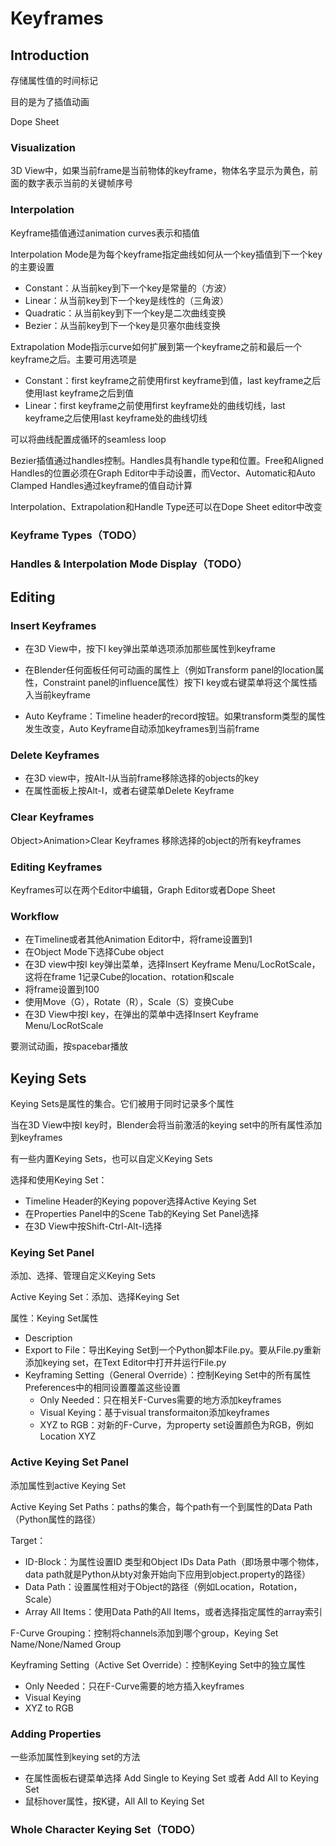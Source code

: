 # Keyframes

## Introduction

存储属性值的时间标记

目的是为了插值动画

Dope Sheet

### Visualization

3D View中，如果当前frame是当前物体的keyframe，物体名字显示为黄色，前面的数字表示当前的关键帧序号

### Interpolation

Keyframe插值通过animation curves表示和插值

Interpolation Mode是为每个keyframe指定曲线如何从一个key插值到下一个key的主要设置

- Constant：从当前key到下一个key是常量的（方波）
- Linear：从当前key到下一个key是线性的（三角波）
- Quadratic：从当前key到下一个key是二次曲线变换
- Bezier：从当前key到下一个key是贝塞尔曲线变换

Extrapolation Mode指示curve如何扩展到第一个keyframe之前和最后一个keyframe之后。主要可用选项是

- Constant：first keyframe之前使用first keyframe到值，last keyframe之后使用last keyframe之后到值
- Linear：first keyframe之前使用first keyframe处的曲线切线，last keyframe之后使用last keyframe处的曲线切线

可以将曲线配置成循环的seamless loop

Bezier插值通过handles控制。Handles具有handle type和位置。Free和Aligned Handles的位置必须在Graph Editor中手动设置，而Vector、Automatic和Auto Clamped Handles通过keyframe的值自动计算

Interpolation、Extrapolation和Handle Type还可以在Dope Sheet editor中改变

### Keyframe Types（TODO）

### Handles & Interpolation Mode Display（TODO）

## Editing

### Insert Keyframes

- 在3D View中，按下I key弹出菜单选项添加那些属性到keyframe
- 在Blender任何面板任何可动画的属性上（例如Transform panel的location属性，Constraint panel的influence属性）按下I key或右键菜单将这个属性插入当前keyframe

- Auto Keyframe：Timeline header的record按钮。如果transform类型的属性发生改变，Auto Keyframe自动添加keyframes到当前frame

### Delete Keyframes

- 在3D view中，按Alt-I从当前frame移除选择的objects的key
- 在属性面板上按Alt-I，或者右键菜单Delete Keyframe

### Clear Keyframes

Object>Animation>Clear Keyframes
移除选择的object的所有keyframes

### Editing Keyframes

Keyframes可以在两个Editor中编辑，Graph Editor或者Dope Sheet

### Workflow

- 在Timeline或者其他Animation Editor中，将frame设置到1
- 在Object Mode下选择Cube object
- 在3D view中按I key弹出菜单，选择Insert Keyframe Menu/LocRotScale，这将在frame 1记录Cube的location、rotation和scale
- 将frame设置到100
- 使用Move（G），Rotate（R），Scale（S）变换Cube
- 在3D View中按I key，在弹出的菜单中选择Insert Keyframe Menu/LocRotScale

要测试动画，按spacebar播放

## Keying Sets

Keying Sets是属性的集合。它们被用于同时记录多个属性

当在3D View中按I key时，Blender会将当前激活的keying set中的所有属性添加到keyframes

有一些内置Keying Sets，也可以自定义Keying Sets

选择和使用Keying Set：

- Timeline Header的Keying popover选择Active Keying Set
- 在Properties Panel中的Scene Tab的Keying Set Panel选择
- 在3D View中按Shift-Ctrl-Alt-I选择

### Keying Set Panel

添加、选择、管理自定义Keying Sets

Active Keying Set：添加、选择Keying Set

属性：Keying Set属性

- Description
- Export to File：导出Keying Set到一个Python脚本File.py。要从File.py重新添加keying set，在Text Editor中打开并运行File.py
- Keyframing Setting（General Override）：控制Keying Set中的所有属性Preferences中的相同设置覆盖这些设置
  - Only Needed：只在相关F-Curves需要的地方添加keyframes
  - Visual Keying：基于visual transformaiton添加keyframes
  - XYZ to RGB：对新的F-Curve，为property set设置颜色为RGB，例如Location XYZ

### Active Keying Set Panel

添加属性到active Keying Set

Active Keying Set Paths：paths的集合，每个path有一个到属性的Data Path（Python属性的路径）

Target：

- ID-Block：为属性设置ID 类型和Object IDs Data Path（即场景中哪个物体，data path就是Python从bty对象开始向下应用到object.property的路径）
- Data Path：设置属性相对于Object的路径（例如Location，Rotation，Scale）
- Array All Items：使用Data Path的All Items，或者选择指定属性的array索引

F-Curve Grouping：控制将channels添加到哪个group，Keying Set Name/None/Named Group

Keyframing Setting（Active Set Override）：控制Keying Set中的独立属性

- Only Needed：只在F-Curve需要的地方插入keyframes
- Visual Keying
- XYZ to RGB

### Adding Properties

一些添加属性到keying set的方法

- 在属性面板右键菜单选择 Add Single to Keying Set 或者 Add All to Keying Set
- 鼠标hover属性，按K键，All All to Keying Set

### Whole Character Keying Set（TODO）
